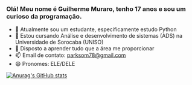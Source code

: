 ### Olá! Meu nome é Guilherme Muraro, tenho 17 anos e sou um curioso da programação.

- 🔭 Atualmente sou um estudante, especificamente estudo Python
- 🌱 Estou cursando Análise e desenvolvimento de sistemas (ADS) na Universidade de Sorocaba (UNISO)
- 👯 Disposto a aprender tudo que a área me proporcionar
- 📫 Email de contato: parksom78@gmail.com
- 😄 Pronomes: ELE/DELE

[![Anurag's GitHub stats](https://github-readme-stats.vercel.app/api?username=MuraroGuilherme)](https://github.com/anuraghazra/github-readme-stats)
